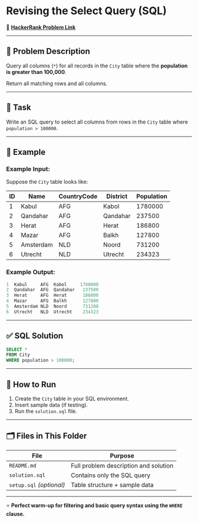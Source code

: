 # Revising the Select Query (SQL)

🔗 **[HackerRank Problem Link](https://www.hackerrank.com/challenges/revising-the-select-query/problem?isFullScreen=true)**

---

## 📖 Problem Description

Query all columns (`*`) for all records in the `City` table where the **population is greater than 100,000**.

Return all matching rows and all columns.

---

## 🎯 Task

Write an SQL query to select all columns from rows in the `City` table where `population > 100000`.

---

## 📝 Example

### Example Input:
Suppose the `City` table looks like:

| ID | Name      | CountryCode | District | Population |
|----|-----------|-------------|----------|------------|
| 1  | Kabul     | AFG         | Kabol    | 1780000    |
| 2  | Qandahar  | AFG         | Qandahar | 237500     |
| 3  | Herat     | AFG         | Herat    | 186800     |
| 4  | Mazar     | AFG         | Balkh    | 127800     |
| 5  | Amsterdam | NLD         | Noord    | 731200     |
| 6  | Utrecht   | NLD         | Utrecht  | 234323     |

### Example Output:
```sql
1  Kabul     AFG  Kabol     1780000
2  Qandahar  AFG  Qandahar   237500
3  Herat     AFG  Herat      186800
4  Mazar     AFG  Balkh      127800
5  Amsterdam NLD  Noord      731200
6  Utrecht   NLD  Utrecht    234323
```

---

## ✅ SQL Solution

```sql
SELECT *
FROM City
WHERE population > 100000;
```

---

## 🚀 How to Run

1. Create the `City` table in your SQL environment.
2. Insert sample data (if testing).
3. Run the `solution.sql` file.

---

## 🗂️ Files in This Folder

| File          | Purpose                                |
|---------------|----------------------------------------|
| `README.md`   | Full problem description and solution  |
| `solution.sql`| Contains only the SQL query            |
| `setup.sql` *(optional)* | Table structure + sample data |

---

⭐ **Perfect warm-up for filtering and basic query syntax using the `WHERE` clause.**
